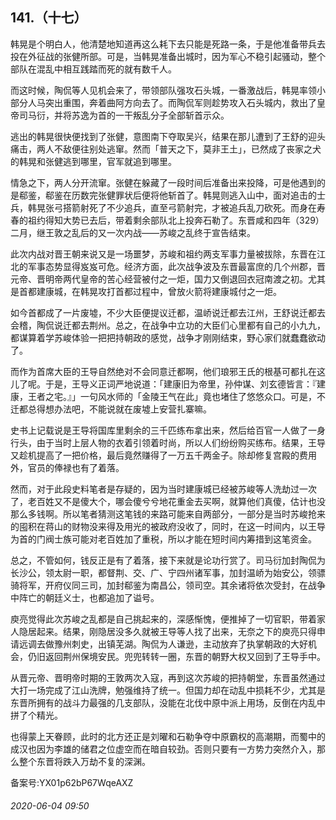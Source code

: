 ## 141.（十七）
韩晃是个明白人，他清楚地知道再这么耗下去只能是死路一条，于是他准备带兵去投在外征战的张健所部。可是，当韩晃准备出城时，因为军心不稳引起骚动，整个部队在混乱中相互践踏而死的就有数千人。



而这时候，陶侃等人见机会来了，带领部队强攻石头城，一番激战后，韩晃率领小部分人马突出重围，奔着曲阿方向去了。而陶侃军则趁势攻入石头城内，救出了皇帝司马衍，并将苏逸为首的一干叛乱分子全部斩首示众。



逃出的韩晃很快便找到了张健，意图南下夺取吴兴，结果在那儿遭到了王舒的迎头痛击，两人不敌便往别处逃窜。然而「普天之下，莫非王土」，已然成了丧家之犬的韩晃和张健逃到哪里，官军就追到哪里。



情急之下，两人分开流窜。张健在躲藏了一段时间后准备出来投降，可是他遇到的是郗鉴，郗鉴在历数完张健罪状后便将他斩首了。韩晃则逃入山中，面对追击的士兵，韩晃张弓搭箭射死了不少追兵，直至弓箭射完，才被追兵乱刀砍死。而身在寿春的祖约得知大势已去后，带着剩余部队北上投奔石勒了。东晋咸和四年（329）二月，继王敦之乱后的又一次内战——苏峻之乱终于宣告结束。



此次内战对晋王朝来说又是一场噩梦，苏峻和祖约两支军事力量被拔除，东晋在江北的军事态势显得岌岌可危。经济方面，此次战争波及东晋最富庶的几个州郡，晋元帝、晋明帝两代皇帝的苦心经营被付之一炬，国力又倒退回衣冠南渡之初。尤其是首都建康城，在韩晃攻打首都过程中，曾放火箭将建康城付之一炬。



如今首都成了一片废墟，不少大臣便提议迁都，温峤说迁都去江州，王舒说迁都去会稽，陶侃说迁都去荆州。总之，在战争中立功的大臣们心里都有自己的小九九，都谋算着学苏峻体验一把把持朝政的感觉，战争才刚刚结束，野心家们就蠢蠢欲动了。



而作为首席大臣的王导自然绝对不会同意迁都啊，他们琅邪王氏的根基可都扎在这儿了呢。于是，王导义正词严地说道：「建康旧为帝里，孙仲谋、刘玄德皆言：『建康，王者之宅。』」一句风水师的「金陵王气在此」竟也堵住了悠悠众口。可是，不迁都总得想办法吧，不能说就在废墟上安营扎寨嘛。



史书上记载说是王导将国库里剩余的三千匹练布拿出来，然后给百官一人做了一身行头，由于当时上层人物的衣着引领着时尚，所以人们纷纷购买练布。结果，王导又趁机提高了一把价格，最后竟然赚得了一万五千两金子。除却修复宫殿的费用外，官员的俸禄也有了着落。



然而，对于此段史料笔者是存疑的，因为当时建康城已经被苏峻等人洗劫过一次了，老百姓又不是傻大个，哪会傻兮兮地花重金去买啊，就算他们真傻，估计也没那么多钱啊。所以笔者猜测这笔钱的来路可能来自两部分，一部分是当时苏峻抢来的囤积在蒋山的财物没来得及用光的被政府没收了，同时，在这一时间内，以王导为首的门阀士族可能对老百姓加了重税，所以才能在短时间内筹措到这笔资金。



总之，不管如何，钱反正是有了着落，接下来就是论功行赏了。司马衍加封陶侃为长沙公，领太尉一职，都督荆、交、广、宁四州诸军事，加封温峤为始安公，领骠骑将军，开府仪同三司，加封郗鉴为南昌公，领司空。其余诸将依次受封，在战争中阵亡的朝廷义士，也都追加了谥号。



庾亮觉得此次苏峻之乱都是自己挑起来的，深感惭愧，便推掉了一切官职，带着家人隐居起来。结果，刚隐居没多久就被王导等人找了出来，无奈之下的庾亮只得申请远调去做豫州刺史，出镇芜湖。陶侃为人谦逊，主动放弃了执掌朝政的大好机会，仍旧返回荆州保境安民。兜兜转转一圈，东晋的朝野大权又回到了王导手中。



从晋元帝、晋明帝时期的王敦两次入寇，再到这次苏峻的把持朝堂，东晋虽然通过大打一场完成了江山洗牌，勉强维持了统一。但国力却在动乱中损耗不少，尤其是东晋所拥有的战斗力最强的几支部队，没能在北伐中原中派上用场，反倒在内乱中拼了个精光。



也得蒙上天眷顾，此时的北方还正是刘曜和石勒争夺中原霸权的高潮期，而蜀中的成汉也因为李雄的储君之位虚空而在暗自较劲。否则只要有一方势力突然介入，那么整个东晋将跌入万劫不复的深渊。



备案号:YX01p62bP67WqeAXZ


###### 2020-06-04 09:50
